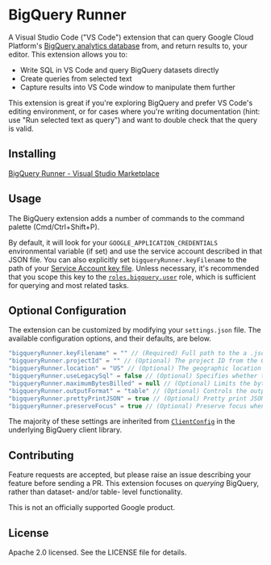 # BigQuery Runner

A Visual Studio Code ("VS Code") extension that can query Google Cloud Platform's [BigQuery analytics database](https://cloud.google.com/bigquery/) from, and return results to, your editor. This extension allows you to:

- Write SQL in VS Code and query BigQuery datasets directly
- Create queries from selected text
- Capture results into VS Code window to manipulate them further

This extension is great if you're exploring BigQuery and prefer VS Code's editing environment, or for cases where you're writing documentation (hint: use "Run selected text as query") and want to double check that the query is valid.

## Installing

[BigQuery Runner \- Visual Studio Marketplace](https://marketplace.visualstudio.com/items?itemName=minodisk.bigquery-runner)

## Usage

The BigQuery extension adds a number of commands to the command palette (Cmd/Ctrl+Shift+P).

By default, it will look for your `GOOGLE_APPLICATION_CREDENTIALS` environmental variable (if set) and use the service account described in that JSON file. You can also explicitly set `bigqueryRunner.keyFilename` to the path of your [Service Account key file](https://cloud.google.com/docs/authentication/getting-started). Unless necessary, it's recommended that you scope this key to the [`roles.bigquery.user`](https://cloud.google.com/bigquery/docs/access-control#permissions_and_roles) role, which is sufficient for querying and most related tasks.

## Optional Configuration

The extension can be customized by modifying your `settings.json` file. The available configuration options, and their defaults, are below.

```js
"bigqueryRunner.keyFilename" = "" // (Required) Full path to the a .json, .pem, or .p12 key downloaded from the Google Developers Console. If you provide a path to a JSON file, the projectId option is not necessary. NOTE: .pem and .p12 require you to specify the email option as well.
"bigqueryRunner.projectId" = "" // (Optional) The project ID from the Google Developer's Console, e.g. 'grape-spaceship-123'. This is NOT needed if you are provide a key in JSON format
"bigqueryRunner.location" = "US" // (Optional) The geographic location of the job. Required except for US and EU. See details at https://cloud.google.com/bigquery/docs/dataset-locations#specifying_your_location.
"bigqueryRunner.useLegacySql" = false // (Optional) Specifies whether to use BigQuery's legacy SQL dialect for this query. The default value is true. If set to false, the query will use BigQuery's standard SQL: https://cloud.google.com/bigquery/sql-reference/
"bigqueryRunner.maximumBytesBilled" = null // (Optional) Limits the bytes billed for this job. Queries that will have bytes billed beyond this limit will fail (without incurring a charge). If unspecified, this will be set to your project default.
"bigqueryRunner.outputFormat" = "table" // (Optional) Controls the output format for query results. "table", "json", "csv"
"bigqueryRunner.prettyPrintJSON" = true // (Optional) Pretty print JSON results when outputFormat is specified as json.
"bigqueryRunner.preserveFocus" = true // (Optional) Preserve focus when opening output window.
```

The majority of these settings are inherited from [`ClientConfig`](https://cloud.google.com/nodejs/docs/reference/bigquery/1.3.x/global#ClientConfig) in the underlying BigQuery client library.

## Contributing

Feature requests are accepted, but please raise an issue describing your feature before sending a PR. This extension focuses on _querying_ BigQuery, rather than dataset- and/or table- level functionality.

This is not an officially supported Google product.

## License

Apache 2.0 licensed. See the LICENSE file for details.
